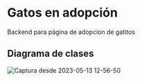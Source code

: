 # Gatos en adopción
 Backend para página de adopcion de gatitos
 
 ## Diagrama de clases
![Captura desde 2023-05-13 12-56-50](https://github.com/florencianionquepan/gatos-spring-boot/assets/85314154/571231fc-427e-423e-a22b-fcfff55eefd5)
